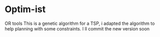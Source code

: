 # Optim-ist
OR tools 
This is a genetic algorithm for a TSP, i adapted the algorithm to help planning with some constraints.
I ll commit the new version soon
